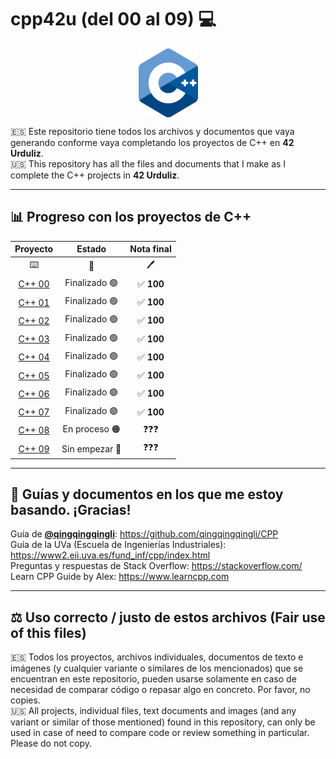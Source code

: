 # cpp42u (del 00 al 09) 💻
<p align="center">
  <img align="center" src="https://github.com/AllPlayed/cpp-learning42u/blob/main/cpp_logo_wikipedia.png?raw=true" width="95" height="110"></img>
</p>

🇪🇸 Este repositorio tiene todos los archivos y documentos que vaya generando conforme vaya completando los proyectos de C++ en **42 Urduliz**.                                      
🇺🇸 This repository has all the files and documents that I make as I complete the C++ projects in **42 Urduliz**.

-------
## 📊 Progreso con los proyectos de C++
| Proyecto | Estado | Nota final |
| :-------------: | :-------------: | :-------------: |
| ⌨️ | 🧠 | 🖊️ |
| [C++ 00](https://github.com/Llopeando/cpp42u/tree/main/cpp00) | Finalizado 🟢 | ✅ **100** |
| [C++ 01](https://github.com/Llopeando/cpp42u/tree/main/cpp01) | Finalizado 🟢 | ✅ **100** |
| [C++ 02](https://github.com/Llopeando/cpp42u/tree/main/cpp02) | Finalizado 🟢 | ✅ **100** |
| [C++ 03](https://github.com/Llopeando/cpp42u/tree/main/cpp03) | Finalizado 🟢 | ✅ **100** |
| [C++ 04](https://github.com/Llopeando/cpp42u/tree/main/cpp04) | Finalizado 🟢 | ✅ **100** |
| [C++ 05](https://github.com/Llopeando/cpp42u/tree/main/cpp05) | Finalizado 🟢 | ✅ **100** |
| [C++ 06](https://github.com/Llopeando/cpp42u/tree/main/cpp06) | Finalizado 🟢 | ✅ **100** |
| [C++ 07](https://github.com/Llopeando/cpp42u/tree/main/cpp07) | Finalizado 🟢 | ✅ **100** |
| [C++ 08](https://github.com/Llopeando/cpp42u/tree/main/cpp08) | En proceso 🟠 | ❓❓❓ |
| [C++ 09](https://github.com/Llopeando/cpp42u/tree/main/cpp09) | Sin empezar 🔴 | ❓❓❓ |

-------

## 📗 Guías y documentos en los que me estoy basando. ¡Gracias!
Guía de **[@qingqingqingli](https://github.com/qingqingqingli)**: https://github.com/qingqingqingli/CPP                            
Guía de la UVa (Escuela de Ingenierías Industriales): https://www2.eii.uva.es/fund_inf/cpp/index.html                             
Preguntas y respuestas de Stack Overflow: https://stackoverflow.com/                                            
Learn CPP Guide by Alex: https://www.learncpp.com

-------

## ⚖️ Uso correcto / justo de estos archivos (Fair use of this files)
🇪🇸 Todos los proyectos, archivos individuales, documentos de texto e imágenes (y cualquier variante o similares de los mencionados) que se encuentran en este repositorio, pueden usarse solamente en caso de necesidad de comparar código o repasar algo en concreto. Por favor, no copies.              
🇺🇸 All projects, individual files, text documents and images (and any variant or similar of those mentioned) found in this repository, can only be used in case of need to compare code or review something in particular. Please do not copy.
